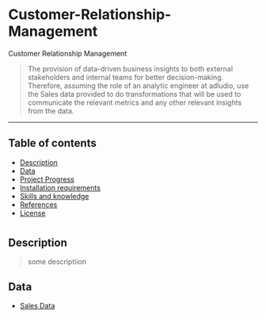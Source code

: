 # Customer-Relationship-Management
Customer Relationship Management 
> The provision of data-driven business insights to both external stakeholders and internal teams for better decision-making. Therefore, assuming the role of an analytic engineer at adludio, use the Sales data provided to do transformations that will be used to communicate the relevant metrics and any other relevant insights from the data. 

---
## Table of contents
* [Description](#description)
* [Data](#data)
* [Project Progress](#progress)
* [Installation requirements](#install)
* [Skills and knowledge](#hint)
* [References](#refs)
* [License](#license)

# <a name='description'></a>
## Description
> some descriptiion

<a name='data'></a>

## Data

* [Sales Data](#https://drive.google.com/file/d/1Nz1ywJZvm0vtq_uwDUQkeBZH32NE3wWk/view>)

 <a name= 'https://drive.google.com/file/d/1Nz1ywJZvm0vtq_uwDUQkeBZH32NE3wWk/view'></a>

